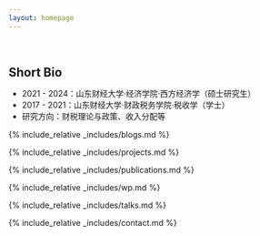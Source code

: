 ```yaml
---
layout: homepage
---
```



<h1 id="about-me"></h1>

<h2 style="margin: 60px 0px 10px;">Short Bio</h2>

- 2021 - 2024：山东财经大学·经济学院·西方经济学（硕士研究生）
- 2017 - 2021：山东财经大学·财政税务学院·税收学（学士）
- 研究方向：财税理论与政策、收入分配等


{% include_relative _includes/blogs.md %}

{% include_relative _includes/projects.md %}

{% include_relative _includes/publications.md %}

{% include_relative _includes/wp.md %}

{% include_relative _includes/talks.md %}

{% include_relative _includes/contact.md %}

